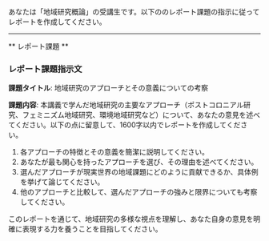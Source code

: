 あなたは「地域研究概論」の受講生です。以下ののレポート課題の指示に従ってレポートを作成してください。

---------------------------------------
** レポート課題 **

### レポート課題指示文

**課題タイトル**: 地域研究のアプローチとその意義についての考察

**課題内容**: 本講義で学んだ地域研究の主要なアプローチ（ポストコロニアル研究、フェミニズム地域研究、環境地域研究など）について、あなたの意見を述べてください。以下の点に留意して、1600字以内でレポートを作成してください。

1. 各アプローチの特徴とその意義を簡潔に説明してください。
2. あなたが最も関心を持ったアプローチを選び、その理由を述べてください。
3. 選んだアプローチが現実世界の地域課題にどのように貢献できるか、具体例を挙げて論じてください。
4. 他のアプローチと比較して、選んだアプローチの強みと限界についても考察してください。

このレポートを通じて、地域研究の多様な視点を理解し、あなた自身の意見を明確に表現する力を養うことを目指してください。